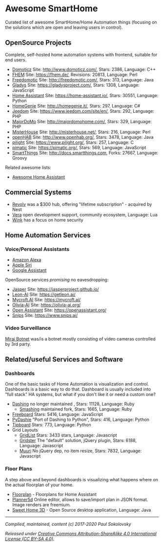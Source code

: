 # Awesome SmartHome

Curated list of awesome SmartHome/Home Automation things (focusing on the
solutions which are open and leaving users in control).

## OpenSource Projects

Complete, self-hosted home automation systems with frontend, suitable for
end users.

* [Domoticz](https://github.com/domoticz/domoticz) Site: http://www.domoticz.com/, Stars: 2386, Language: C++
* [FHEM](https://github.com/mhop/fhem-mirror) Site: https://fhem.de/, Revisions: 20813, Language: Perl
* [Freedomotic](https://github.com/freedomotic/freedomotic) Site: http://freedomotic.com/, Stars: 313, Language: Java
* [Gladys](https://github.com/GladysProject/Gladys) Site: https://gladysproject.com/, Stars: 1308, Language: JavaScript
* [Home Assistant](https://github.com/home-assistant/home-assistant) Site: https://home-assistant.io/, Stars: 30551, Language: Python
* [HomeGenie](https://github.com/genielabs/HomeGenie/) Site: http://homegenie.it/, Stars: 297, Language: C#
* [Jeedom](https://github.com/jeedom/core) Site: https://www.jeedom.com/site/en/, Stars: 292, Language: PHP
* [MajorDoMo](https://github.com/sergejey/majordomo) Site: http://majordomohome.com/, Stars: 329, Language: PHP
* [MisterHouse](https://github.com/hollie/misterhouse) Site: http://misterhouse.net/, Stars: 216, Language: Perl
* [openHAB](https://github.com/openhab) Site: http://www.openhab.org/, Stars: 3478, Language: Java
* [pilight](https://github.com/pilight/pilight) Site: https://www.pilight.org/, Stars: 257, Language: C
* [pimatic](https://github.com/pimatic/pimatic) Site: https://pimatic.org/, Stars: 569, Language: JavaScript
* [SmartThings](https://github.com/SmartThingsCommunity/SmartThingsPublic) Site: http://docs.smartthings.com, Forks: 27667, Language: Groovy

Related awesome lists:

* [Awesome Home Assistant](https://github.com/frenck/awesome-home-assistant)

## Commercial Systems

* [Revolv](https://en.wikipedia.org/wiki/Nest_Labs#Intentional_disabling_of_hardware_devices) was a $300 hub, offering "lifetime subscription" - acquired by Nest
* [Vera](https://getvera.com/) open development support, community ecosystem, Language: Lua
* [Wink](https://www.wink.com/) has a focus on home security

## Home Automation Services

### Voice/Personal Assistants

* [Amazon Alexa](https://developer.amazon.com/en/alexa)
* [Apple Siri](https://www.apple.com/siri/)
* [Google Assistant](https://assistant.google.com/)

OpenSource services *promising* no eavesdropping:

* [Jasper](https://github.com/jasperproject) Site: https://jasperproject.github.io/
* [Leon-AI](https://github.com/leon-ai/leon) Site: https://getleon.ai/
* [Mycroft.AI](https://github.com/MycroftAI) Site: https://mycroft.ai/
* [Olivia-AI](https://github.com/olivia-ai/olivia) Site: https://olivia-ai.org/
* [Open Assistant](https://github.com/openassistant) Site: https://openassistant.org/
* [Snips](https://github.com/snipsco/) Site: https://www.snips.ai/

### Video Surveillance

[Mirai Botnet](https://en.wikipedia.org/wiki/Mirai_(malware)) was/is a botnet
mostly consisting of video cameras controlled by 3rd party.

## Related/useful Services and Software

### Dashboards

One of the basic tasks of Home Automation is visualization and control.
Dashboards is a basic way to do that. Dashboard is usually included into
"full stack" HA systems, but what if you don't like it or need a custom
one?

* [Dashing](https://github.com/Shopify/dashing) no longer maintained , Stars: 11128, Language: Ruby
  * [Smashing](https://github.com/Smashing/smashing) maintained fork, Stars: 1665, Language: Ruby
* [Freeboard](https://github.com/Freeboard/freeboard) Stars: 5416, Language: JavaScript
* [PyDashie](https://github.com/evolvedlight/pydashie) "Port of Dashing to Python", Stars: 416, Language: Python
* [Tipboard](https://github.com/allegro/tipboard) Stars: 773, Language: Python
* Grid Layouts
  * [GridList](https://github.com/hootsuite/grid) Stars: 3433 stars, Language: Javascript
  * [Gridster](https://github.com/ducksboard/gridster.js) The "default" solution, jQuery plugin, Stars: 6188, Language: Javascript
  * [Muuri](https://github.com/haltu/muuri) No jQuery dep, no item resize, Stars: 7832, Language: Javascript

### Floor Plans

A step above and beyond dashboards is visualizing what happens where on the
actual floorplan of your home.

* [Floorplan](https://github.com/pkozul/ha-floorplan) - Floorplans for Home Assistant
* [Planner5d](https://planner5d.com) Online editor, allows to save/import plan in JSON
  format. Image renders are freemium.
* [Sweet Home 3D](https://sourceforge.net/projects/sweethome3d/) - Open Source
  desktop application, Language: Java

---
*Compiled, maintained, content (c) 2017-2020 Paul Sokolovsky*

*Released under
[Creative Commons Attribution-ShareAlike 4.0 International License (CC BY-SA 4.0)](https://creativecommons.org/licenses/by-sa/4.0/).*
